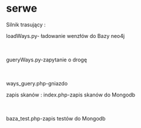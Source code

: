 # serwe

Silnik trasujący :

loadWays.py- ładowanie wenzłów do Bazy neo4j


<br></br>
gueryWays.py-zapytanie o drogę  

<br></br>
ways_guery.php-gniazdo 

zapis skanów :
index.php-zapis skanów do Mongodb



<br></br>
baza_test.php-zapis testów do Mongodb
